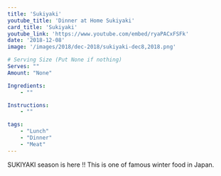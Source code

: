 ```yaml
---
title: 'Sukiyaki'
youtube_title: 'Dinner at Home Sukiyaki'
card_title: 'Sukiyaki'
youtube_link: 'https://www.youtube.com/embed/ryaPACxFSFk'
date: '2018-12-08'
image: '/images/2018/dec-2018/sukiyaki-dec8,2018.png'

# Serving Size (Put None if nothing)
Serves: ""
Amount: "None"

Ingredients:
    - ""

Instructions:
    - ""

tags:
    - "Lunch"
    - "Dinner"
    - "Meat"
---
```


SUKIYAKI season is here !! This is one of famous winter food in Japan.

